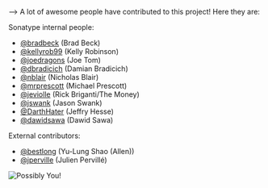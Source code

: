 <!--

    Copyright (c) 2016-present Sonatype, Inc. All rights reserved.
    Includes the third-party code listed at http://links.sonatype.com/products/nxrm/attributions.
    "Sonatype" is a trademark of Sonatype, Inc.

-->
<!--

	Licensed under the Apache License, Version 2.0 (the "License");
	you may not use this file except in compliance with the License.
	You may obtain a copy of the License at

	      http://www.apache.org/licenses/LICENSE-2.0

	Unless required by applicable law or agreed to in writing, software
	distributed under the License is distributed on an "AS IS" BASIS,
	WITHOUT WARRANTIES OR CONDITIONS OF ANY KIND, either express or implied.
	See the License for the specific language governing permissions and
	limitations under the License.

-->

-->
A lot of awesome people have contributed to this project! Here they are:

Sonatype internal people:

* [@bradbeck](https://github.com/bradbeck/) (Brad Beck)
* [@kellyrob99](https://github.com/kellyrob99/) (Kelly Robinson)
* [@joedragons](https://github.com/joedragons/) (Joe Tom)
* [@dbradicich](https://github.com/dbradicich/) (Damian Bradicich)
* [@nblair](https://github.com/nblair/) (Nicholas Blair)
* [@mrprescott](https://github.com/mrprescott/) (Michael Prescott)
* [@jeviolle](https://github.com/jeviolle/) (Rick Briganti/The Money)
* [@jswank](https://github.com/jswank/) (Jason Swank)
* [@DarthHater](https://github.com/darthhater/) (Jeffry Hesse)
* [@dawidsawa](https://github.com/dawidsawa/) (Dawid Sawa)

External contributors:

* [@bestlong](https://github.com/bestlong/) (Yu-Lung Shao (Allen))
* [@jperville](https://github.com/jperville/) (Julien Pervillé)

![Possibly You!](http://i.imgur.com/A3eScYul.jpg)
